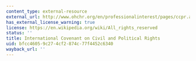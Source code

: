```yaml
---
content_type: external-resource
external_url: http://www.ohchr.org/en/professionalinterest/pages/ccpr.aspx
has_external_license_warning: true
license: https://en.wikipedia.org/wiki/All_rights_reserved
status: ''
title: International Covenant on Civil and Political Rights
uid: bfcc4605-9c27-4cf2-874c-77f4452c6340
wayback_url: ''
---
```

